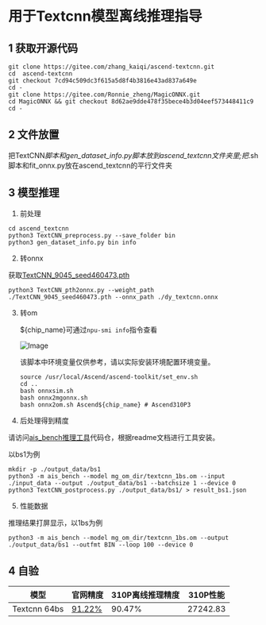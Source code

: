 # 用于Textcnn模型离线推理指导
## 1 获取开源代码

```
git clone https://gitee.com/zhang_kaiqi/ascend-textcnn.git
cd  ascend-textcnn
git checkout 7cd94c509dc3f615a5d8f4b3816e43ad837a649e
cd -
git clone https://gitee.com/Ronnie_zheng/MagicONNX.git
cd MagicONNX && git checkout 8d62ae9dde478f35bece4b3d04eef573448411c9
cd -
```
## 2 文件放置
把TextCNN*脚本和gen_dataset_info.py脚本放到ascend_textcnn文件夹里;把*.sh脚本和fit_onnx.py放在ascend_textcnn的平行文件夹

## 3 模型推理
1. 前处理

```
cd ascend_textcnn
python3 TextCNN_preprocess.py --save_folder bin
python3 gen_dataset_info.py bin info
```

2. 转onnx

获取[TextCNN_9045_seed460473.pth](https://gitee.com/hex5b25/ascend-textcnn/raw/master/Chinese-Text-Classification-Pytorch/THUCNews/saved_dict/TextCNN_9045_seed460473.pth)

```
python3 TextCNN_pth2onnx.py --weight_path ./TextCNN_9045_seed460473.pth --onnx_path ./dy_textcnn.onnx
```

3. 转om

    ${chip_name}可通过`npu-smi info`指令查看
   
    ![Image](https://gitee.com/ascend/ModelZoo-PyTorch/raw/master/ACL_PyTorch/images/310P3.png)

    该脚本中环境变量仅供参考，请以实际安装环境配置环境变量。
    
    ```
    source /usr/local/Ascend/ascend-toolkit/set_env.sh
    cd ..
    bash onnxsim.sh
    bash onnx2mgonnx.sh
    bash onnx2om.sh Ascend${chip_name} # Ascend310P3
    ```

4. 后处理得到精度

请访问[ais_bench推理工具](https://gitee.com/ascend/tools/tree/master/ais-bench_workload/tool/ais_infer)代码仓，根据readme文档进行工具安装。

以bs1为例 

```
mkdir -p ./output_data/bs1
python3 -m ais_bench --model mg_om_dir/textcnn_1bs.om --input ./input_data --output ./output_data/bs1 --batchsize 1 --device 0
python3 TextCNN_postprocess.py ./output_data/bs1/ > result_bs1.json
```
5. 性能数据

推理结果打屏显示，以1bs为例

```
python3 -m ais_bench --model mg_om_dir/textcnn_1bs.om --output ./output_data/bs1 --outfmt BIN --loop 100 --device 0
```

## 4 自验
| 模型           | 官网精度   | 310P离线推理精度 | 310P性能 |
|--------------|--------|-----------|-------|
| Textcnn 64bs | [91.22%](https://gitee.com/huangyd8/Chinese-Text-Classification-Pytorch) | 90.47%    |  27242.83     |

